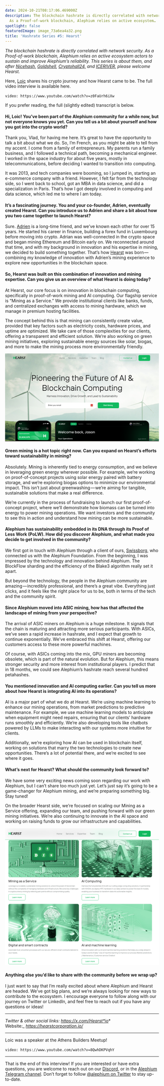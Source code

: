 ```yaml
---
date: 2024-10-21T08:17:06.469000Z
description: The blockchain hashrate is directly correlated with network security.
  As a Proof-of-work blockchain, Alephium relies on active ecosystem…
spotlight: false
featuredImage: image_73a6ea4a32.png
title: 'Hashrate Series #5: Hearst'
---
```


_The blockchain hashrate is directly correlated with network security. As a Proof-of-work blockchain, Alephium relies on active ecosystem actors to sustain and improve Alephium’s reliability. This series is about them, and after_ <a href="https://medium.com/@alephium/hashrate-series-1-nicehash-ee0936adf899" data-href="https://medium.com/@alephium/hashrate-series-1-nicehash-ee0936adf899"><em>Nicehash</em></a>, <a href="https://medium.com/@alephium/hashrate-series-2-goldshell-93cc51a86640" data-href="https://medium.com/@alephium/hashrate-series-2-goldshell-93cc51a86640"><em>Goldshell</em></a>_,_ <a href="https://medium.com/@alephium/hashrate-series-3-cryptohall-24-7ad1533701f4" data-href="https://medium.com/@alephium/hashrate-series-3-cryptohall-24-7ad1533701f4"><em>Cryptohall24,</em></a> _and_ <a href="https://medium.com/@alephium/hashrate-series-4-iceriver-063f52b7c431" data-href="https://medium.com/@alephium/hashrate-series-4-iceriver-063f52b7c431"><em>ICERIVER</em></a>, _please welcome Hearst._

Here, <a href="https://x.com/LoicRicci" data-href="https://x.com/LoicRicci">Loic</a> shares his crypto journey and how Hearst came to be. The full video interview is available here.

`video: https://www.youtube.com/watch?v=z0FaUrh6iXw`

If you prefer reading, the full (slightly edited) transcript is below.

#### **Hi, Loic! You’ve been part of the Alephium community for a while now, but not everyone knows you yet. Can you tell us a bit about yourself and how you got into the crypto world?**

Thank you, Vlad, for having me here. It’s great to have the opportunity to talk a bit about what we do. So, I’m French, as you might be able to tell from my accent. I come from a family of entrepreneurs. My parents run a family business, and I followed a technical path, becoming a mechanical engineer. I worked in the space industry for about five years, mostly in telecommunications, before deciding I wanted to transition into computing.

It was 2013, and tech companies were booming, so I jumped in, starting an e-commerce company with a friend. However, I felt far from the technology side, so I went back to school, got an MBA in data science, and did a specialization in Paris. That’s how I got deeply involved in computing and data science, which led me to where I am today.

#### **It’s a fascinating journey. You and your co-founder, Adrien, eventually created Hearst. Can you introduce us to Adrien and share a bit about how you two came together to launch Hearst?**

Sure. <a href="https://x.com/ANejkovic" data-href="https://x.com/ANejkovic">Adrien</a> is a long-time friend, and we’ve known each other for over 15 years. He started his career in finance, building a forex fund in Luxembourg before moving into crypto. Adrian was well-connected in the crypto space and began mining Ethereum and Bitcoin early on. We reconnected around that time, and with my background in innovation and his expertise in mining, we decided to build something together. That’s how <a href="https://hearstcorporation.io/" data-href="https://hearstcorporation.io/">Hearst</a> was born — combining my knowledge of innovation with Adrien’s mining experience to explore new opportunities in the blockchain space.

#### **So, Hearst was built on this combination of innovation and mining expertise. Can you give us an overview of what Hearst is doing today?**

At Hearst, our core focus is on innovation in blockchain computing, specifically in proof-of-work mining and AI computing. Our flagship service is “Mining as a Service.” We provide institutional clients like banks, funds, and centralized exchanges with access to mining hardware, which we manage in premium hosting facilities.

The concept behind this is that mining can consistently create value, provided that key factors such as electricity costs, hardware prices, and uptime are optimized. We take care of those complexities for our clients, offering a transparent and efficient solution. We’re also working on green mining initiatives, exploring sustainable energy sources like solar, biogas, and more to make the mining process more environmentally friendly.

![](image_f8eebc01fb.png)

#### **Green mining is a hot topic right now. Can you expand on Hearst’s efforts toward sustainability in mining?**

Absolutely. Mining is inherently tied to energy consumption, and we believe in leveraging green energy wherever possible. For example, we’re working on proof-of-concept projects using solar energy paired with battery storage, and we’re exploring biogas options to minimize our environmental impact. This isn’t just about greenwashing — we’re aiming for tangible, sustainable solutions that make a real difference.

We’re currently in the process of fundraising to launch our first proof-of-concept project, where we’ll demonstrate how biomass can be turned into energy to power mining operations. We want investors and the community to see this in action and understand how mining can be more sustainable.

#### **Alephium has sustainability embedded in its DNA through its Proof of Less Work (PoLW). How did you discover Alephium, and what made you decide to get involved in the community?**

We first got in touch with Alephium through a client of ours, <a href="https://x.com/swissborg" data-href="https://x.com/swissborg">Swissborg</a>, who connected us with the Alephium Foundation. From the beginning, I was impressed by the technology and innovation behind Alephium. The BlockFlow sharding and the efficiency of the Blake3 algorithm really set it apart.

But beyond the technology, the people in the Alephium community are amazing — incredibly professional, and there’s a great vibe. Everything just clicks, and it feels like the right place for us to be, both in terms of the tech and the community spirit.

<figure id="2195" class="graf graf--figure graf--iframe graf-after--p">

</figure>

#### **Since Alephium moved into ASIC mining, how has that affected the landscape of mining from your perspective?**

The arrival of ASIC miners on Alephium is a huge milestone. It signals that the chain is maturing and attracting more serious participants. With ASICs, we’ve seen a rapid increase in hashrate, and I expect that growth to continue exponentially. We’ve embraced this shift at Hearst, offering our customers access to these more powerful machines.

Of course, with ASICs coming into the mix, GPU miners are becoming obsolete, which is part of the natural evolution. But for Alephium, this means stronger security and more interest from institutional players. I predict that in 18 months, we could see Alephium’s hashrate reach several hundred petahashes.

#### **You mentioned innovation and AI computing earlier. Can you tell us more about how Hearst is integrating AI into its operations?**

AI is a major part of what we do at Hearst. We’re using machine learning to enhance our mining operations, from market predictions to predictive maintenance. For example, we use machine learning models to anticipate when equipment might need repairs, ensuring that our clients’ hardware runs smoothly and efficiently. We’re also developing tools like chatbots powered by LLMs to make interacting with our systems more intuitive for clients.

Additionally, we’re exploring how AI can be used in blockchain itself, working on solutions that marry the two technologies to create new opportunities. There’s a lot of potential there, and we’re excited to see where it goes.

#### **What’s next for Hearst? What should the community look forward to?**

We have some very exciting news coming soon regarding our work with Alephium, but I can’t share too much just yet. Let’s just say it’s going to be a game-changer for Alephium mining, and we’re preparing something big. Stay tuned!

On the broader Hearst side, we’re focused on scaling our Mining as a Service offering, expanding our team, and pushing forward with our green mining initiatives. We’re also continuing to innovate in the AI space and working on raising funds to grow our infrastructure and capabilities.

![](image_edf26b18ed.png)

#### **Anything else you’d like to share with the community before we wrap up?**

I just want to say that I’m really excited about where Alephium and Hearst are headed. We’ve got big plans, and we’re always looking for new ways to contribute to the ecosystem. I encourage everyone to follow along with our journey on Twitter or LinkedIn, and feel free to reach out if you have any questions or ideas!

---

_Twitter & other social links:_ <a href="https://x.com/Hearst_io" data-href="https://x.com/Hearst_io" rel="nofollow noopener"><em>https://x.com/Hearst*io</em></a>*  
Website:\_ <a href="https://hearstcorporation.io/" data-href="https://hearstcorporation.io/" rel="nofollow noopener"><em>https://hearstcorporation.io/</em></a>

---

Loic was a speaker at the Athens Builders Meetup!

`video: https://www.youtube.com/watch?v=8QwhDKPVqhY`

---

That is the end of this interview! If you are interested or have extra questions, you are welcome to reach out on our [Discord](/discord), or in the <a href="https://t.me/alephiumgroup" data-href="https://t.me/alephiumgroup">Alephium Telegram channel</a>. Don’t forget to follow <a href="https://twitter.com/alephium" data-href="https://twitter.com/alephium">@alephium on Twitter</a> to stay up-to-date.
